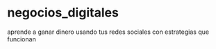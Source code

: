 # negocios_digitales
aprende a ganar dinero usando tus redes sociales con estrategias que funcionan
